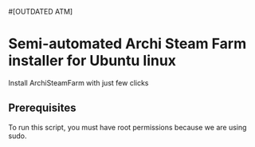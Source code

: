 #[OUTDATED ATM]
# Semi-automated Archi Steam Farm installer for Ubuntu linux
Install ArchiSteamFarm with just few clicks
## Prerequisites
To run this script, you must have root permissions because we are using 
sudo. 
